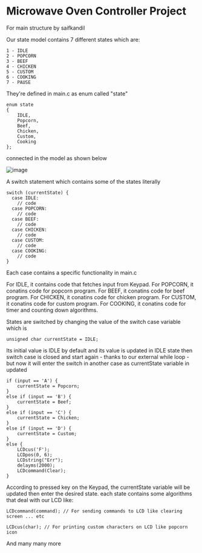 # Microwave Oven Controller Project

For main structure by saifkandil

Our state model contains 7 different states which are:

```
1 - IDLE
2 - POPCORN
3 - BEEF
4 - CHICKEN
5 - CUSTOM
6 - COOKING
7 - PAUSE 
```

They're defined in main.c as enum called "state"

```
enum state
{
    IDLE,
    Popcorn,
    Beef,
    Chicken,
    Custom,
    Cooking
};
```

connected in the model as shown below

![image](https://user-images.githubusercontent.com/74428638/170123046-62f1064f-20d5-4d7a-9b2a-4c93a230cf8e.png)

A switch statement which contains some of the states literally

```
switch (currentState) {
  case IDLE:
    // code
  case POPCORN:
    // code
  case BEEF:
    // code
  case CHICKEN:
    // code
  case CUSTOM:
    // code
  case COOKING:
    // code
}
```

Each case contains a specific functionality in main.c

For IDLE, it contains code that fetches input from Keypad. For POPCORN, it conatins code for popcorn program. For BEEF, it conatins code for beef program. For CHICKEN, it conatins code for chicken program. For CUSTOM, it conatins code for custom program. For COOKING, it conatins code for timer and counting down algorithms.

States are switched by changing the value of the switch case variable which is

```
unsigned char currentState = IDLE;
```
Its initial value is IDLE by default and its value is updated in IDLE state then switch case is closed and start again - thanks to our external while loop - but now it will enter the switch in another case as currentState variable in updated

```
if (input == 'A') {
	currentState = Popcorn;
}
else if (input == 'B') {
	currentState = Beef;
}
else if (input == 'C') {
	currentState = Chicken;
}
else if (input == 'D') {
	currentState = Custom;
}
else {
	LCDcus('F');
	LCDpos(0, 6);
	LCDstring("Err");
	delayms(2000);
	LCDcommand(Clear);
}
```

According to pressed key on the Keypad, the currentState variable will be updated then enter the desired state.
each state contains some algorithms that deal with our LCD like:
```
LCDcommand(command); // For sending commands to LCD like clearing screen ... etc
```
```
LCDcus(char); // For printing custom characters on LCD like popcorn icon
```
And many many more

